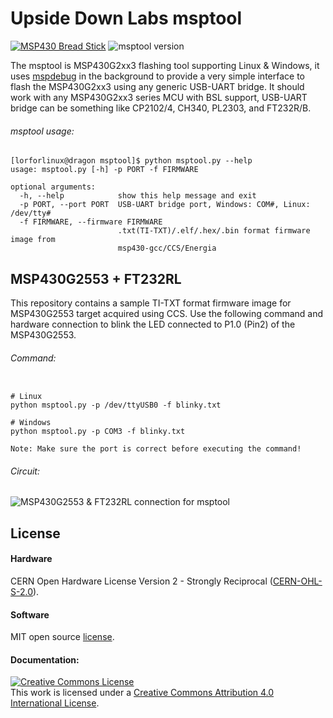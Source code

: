 # Upside Down Labs msptool

[![MSP430 Bread Stick](https://img.shields.io/badge/Board-MSP430_Breadstick_🥖-informational)](https://github.com/upsidedownlabs/MSP430-Breadstick) ![msptool version](https://img.shields.io/badge/Version-0.1.0-success)


The msptool is MSP430G2xx3 flashing tool supporting Linux &amp; Windows, it uses [mspdebug](https://github.com/dlbeer/mspdebug) in the background to provide a very simple interface to flash the MSP430G2xx3 using any generic USB-UART bridge. It should work with any MSP430G2xx3 series MCU with BSL support, USB-UART bridge can be something like CP2102/4, CH340, PL2303, and FT232R/B.

###### msptool usage:
```
[lorforlinux@dragon msptool]$ python msptool.py --help
usage: msptool.py [-h] -p PORT -f FIRMWARE

optional arguments:
  -h, --help            show this help message and exit
  -p PORT, --port PORT  USB-UART bridge port, Windows: COM#, Linux: /dev/tty#
  -f FIRMWARE, --firmware FIRMWARE
                        .txt(TI-TXT)/.elf/.hex/.bin format firmware image from
                        msp430-gcc/CCS/Energia
```


## MSP430G2553 + FT232RL


This repository contains a sample TI-TXT format firmware image for MSP430G2553 target acquired using CCS. Use the following command and hardware connection to blink the LED connected to P1.0 (Pin2) of the MSP430G2553.

###### Command:
``` 

# Linux
python msptool.py -p /dev/ttyUSB0 -f blinky.txt

# Windows
python msptool.py -p COM3 -f blinky.txt

Note: Make sure the port is correct before executing the command!

```
###### Circuit:
![MSP430G2553 & FT232RL connection for msptool](MSP430G2553_FT232RL.jpg)

## License

#### Hardware
CERN Open Hardware License Version 2 - Strongly Reciprocal ([CERN-OHL-S-2.0](https://spdx.org/licenses/CERN-OHL-S-2.0.html)).

#### Software
MIT open source [license](http://opensource.org/licenses/MIT).

#### Documentation:
<a rel="license" href="http://creativecommons.org/licenses/by/4.0/"><img alt="Creative Commons License" style="border-width:0" src="https://i.creativecommons.org/l/by/4.0/88x31.png" /></a><br />This work is licensed under a <a rel="license" href="http://creativecommons.org/licenses/by/4.0/">Creative Commons Attribution 4.0 International License</a>.




